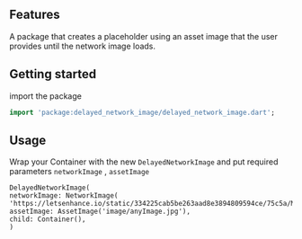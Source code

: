 <!--
This README describes the package. If you publish this package to pub.dev,
this README's contents appear on the landing page for your package.

For information about how to write a good package README, see the guide for
[writing package pages](https://dart.dev/guides/libraries/writing-package-pages).

For general information about developing packages, see the Dart guide for
[creating packages](https://dart.dev/guides/libraries/create-library-packages)
and the Flutter guide for
[developing packages and plugins](https://flutter.dev/developing-packages).
-->


## Features

A package that creates a placeholder using an asset image that the user provides until the network image loads.

## Getting started

import the package 
```dart
import 'package:delayed_network_image/delayed_network_image.dart';
```

## Usage

Wrap your Container with the new ```DelayedNetworkImage``` and put required parameters ```networkImage``` , ```assetImage```

```
DelayedNetworkImage(
networkImage: NetworkImage(
'https://letsenhance.io/static/334225cab5be263aad8e3894809594ce/75c5a/MainAfter.jpg'),
assetImage: AssetImage('image/anyImage.jpg'),
child: Container(),
)
```

